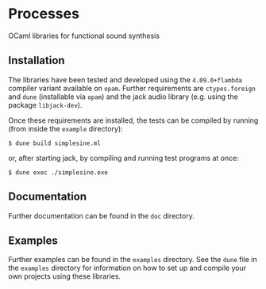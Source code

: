 # Processes
OCaml libraries for functional sound synthesis

## Installation

The libraries have been tested and developed using the
```4.09.0+flambda``` compiler variant available on ```opam```. Further
requirements are ```ctypes.foreign``` and ```dune``` (installable via
```opam```) and the jack audio library (e.g. using the package
```libjack-dev```).

Once these requirements are installed, the tests can be compiled by
running (from inside the ```example``` directory):

```
$ dune build simplesine.ml
```

or, after starting jack, by compiling and running test programs at once:

```
$ dune exec ./simplesine.exe
```

## Documentation

Further documentation can be found in the ```doc``` directory.

## Examples 

Further examples can be found in the ```examples``` directory. See the
```dune``` file in the ```examples``` directory for information on how
to set up and compile your own projects using these libraries.
